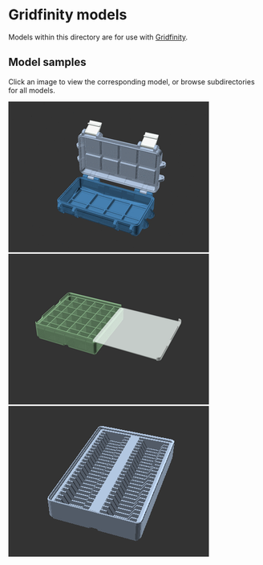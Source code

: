 # Gridfinity models

Models within this directory are for use with [Gridfinity][gridfinity].

## Model samples

Click an image to view the corresponding model, or browse subdirectories
for all models.

[![Gridfinity Rugged Storage Box, Parametric and Customizable](rugged-box/images/readme/demo-dimensions.gif)](rugged-box/)
[![Gridfinity Bins with Covers](covered-bins/images/readme/demo.png)](covered-bins/)
[![Gridfinity Material Swatches Holder V2](material-swatch-bins/images/readme/demo.gif)](material-swatch-bins/)

[gridfinity]: https://www.youtube.com/watch?v=ra_9zU-mnl8
